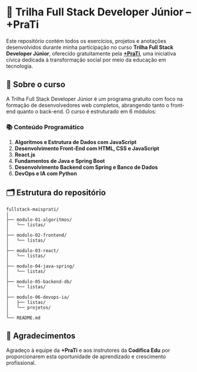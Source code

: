 # 📘 Trilha Full Stack Developer Júnior – +PraTi

Este repositório contém todos os exercícios, projetos e anotações desenvolvidos durante minha participação no curso **Trilha Full Stack Developer Júnior**, oferecido gratuitamente pela [**+PraTi**](https://www.maisprati.com.br/), uma iniciativa cívica dedicada à transformação social por meio da educação em tecnologia.

## 🚀 Sobre o curso

A Trilha Full Stack Developer Júnior é um programa gratuito com foco na formação de desenvolvedores web completos, abrangendo tanto o front-end quanto o back-end. O curso é estruturado em 6 módulos:

### 📚 Conteúdo Programático

1. **Algoritmos e Estrutura de Dados com JavaScript**
2. **Desenvolvimento Front-End com HTML, CSS e JavaScript**
3. **React.js**
4. **Fundamentos de Java e Spring Boot**
5. **Desenvolvimento Backend com Spring e Banco de Dados**
6. **DevOps e IA com Python**

## 🗂️ Estrutura do repositório

```plaintext
fullstack-maisprati/
│
├── modulo-01-algoritmos/
│   └── listas/
│
├── modulo-02-frontend/
│   └── listas/
│
├── modulo-03-react/
│   └── listas/
│
├── modulo-04-java-spring/
│   └── listas/
│
├── modulo-05-backend-db/
│   └── listas/
│
├── modulo-06-devops-ia/
│   ├── listas/
│   └── projetos/
│
└── README.md
```

## 🤝 Agradecimentos

Agradeço à equipe da **+PraTi** e aos instrutores da **Codifica Edu** por proporcionarem esta oportunidade de aprendizado e crescimento profissional.

